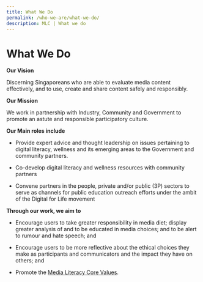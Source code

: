 ```yaml
---
title: What We Do
permalink: /who-we-are/what-we-do/
description: MLC | What we do
---
```

# What We Do

**Our Vision**

Discerning Singaporeans who are able to evaluate media content effectively, and to use, create and share content safely and responsibly.


**Our Mission**

We work in partnership with Industry, Community and Government to promote an astute and responsible participatory culture.


**Our Main roles include**

*   Provide expert advice and thought leadership on issues pertaining to digital literacy, wellness and its emerging areas to the Government and community partners.
    
*   Co-develop digital literacy and wellness resources with community partners

*   Convene partners in the people, private and/or public (3P) sectors to serve as channels for public education outreach efforts under the ambit of the Digital for 
Life movement
    

**Through our work, we aim to**

*   Encourage users to take greater responsibility in media diet; display greater analysis of and to be educated in media choices; and to be alert to rumour and hate speech; and
    
*   Encourage users to be more reflective about the ethical choices they make as participants and communicators and the impact they have on others; and
    
*   Promote the [Media Literacy Core Values](https://www.betterinternet.sg/Who-we-are/What-we-believe-in).